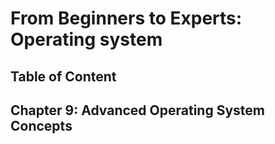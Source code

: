 # From Beginners to Experts: Operating system
## Table of Content
## Chapter 9: Advanced Operating System Concepts
